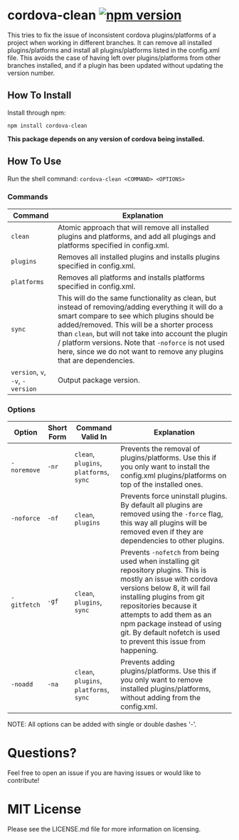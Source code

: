 # cordova-clean [![npm version](https://badge.fury.io/js/cordova-clean.svg)](https://badge.fury.io/js/cordova-clean)
This tries to fix the issue of inconsistent cordova plugins/platforms of a project when working in different branches. It can remove all installed plugins/platforms and install all plugins/platforms listed in the config.xml file. This avoids the case of having left over plugins/platforms from other branches installed, and if a plugin has been updated without updating the version number.

## How To Install
Install through npm:
```
npm install cordova-clean
```
**This package depends on any version of cordova being installed.**

## How To Use 
Run the shell command: `cordova-clean <COMMAND> <OPTIONS>`

### Commands

| Command | Explanation |
|---|---|
| `clean` | Atomic approach that will remove all installed plugins and platforms, and add all plugings and platforms specified in config.xml. |
| `plugins` | Removes all installed plugins and installs plugins specified in config.xml. |
| `platforms` | Removes all platforms and installs platforms specified in config.xml. |
| `sync` | This will do the same functionality as clean, but instead of removing/adding everything it will do a smart compare to see which plugins should be added/removed. This will be a shorter process than `clean`, but will not take into account the plugin / platform versions. Note that `-noforce` is not used here, since we do not want to remove any plugins that are dependencies. |
| `version`, `v`, `-v`, `-version` | Output package version. |

### Options

| Option | Short Form | Command Valid In | Explanation |
|---|---|---|---|
| `-noremove` | `-nr` | `clean`, `plugins`, `platforms`, `sync` | Prevents the removal of  plugins/platforms. Use this if you only want to install the config.xml plugins/platforms on top of the installed ones. |
| `-noforce` | `-nf` | `clean`, `plugins` | Prevents force uninstall plugins. By default all plugins are removed using the `-force` flag, this way all plugins will be removed even if they are dependencies to other plugins. |
| `-gitfetch` | `-gf` | `clean`, `plugins`, `sync` | Prevents `-nofetch` from being used when installing git repository plugins. This is mostly an issue with cordova versions below 8, it will fail installing plugins from git repositories because it attempts to add them as an npm package instead of using git. By default nofetch is used to prevent this issue from happening. |
| `-noadd` | `-na` | `clean`, `plugins`, `platforms`, `sync` | Prevents adding plugins/platforms. Use this if you only want to remove installed plugins/platforms, without adding from the config.xml. |

NOTE: All options can be added with single or double dashes '-'.

# Questions?
Feel free to open an issue if you are having issues or would like to contribute!

# MIT License
Please see the LICENSE.md file for more information on licensing.
